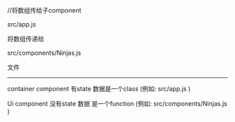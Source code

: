 //将数组传给子component


src/app.js 

将数组传递给

src/components/Ninjas.js 

文件

------------------------------------------------------

container component 有state 数据是一个class   (例如: src/app.js )

Ui component 没有state 数据 是一个function    (例如: src/components/Ninjas.js )
